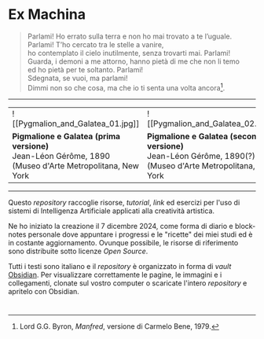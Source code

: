 # Ex Machina

> Parlami! Ho errato sulla terra e non ho mai trovato a te l’uguale.<br>
> Parlami! T’ho cercato tra le stelle a vanire,<br>
> ho contemplato il cielo inutilmente, senza trovarti mai. Parlami!<br>
> Guarda, i demoni a me attorno, hanno pietà di me che non li temo<br>
> ed ho pietà per te soltanto. Parlami!<br>
> Sdegnata, se vuoi, ma parlami!<br>
> Dimmi non so che cosa, ma che io ti senta una volta ancora[^1].<br>

---

|     |     |
| --- | --- |
| ![[Pygmalion_and_Galatea_01.jpg]] | ![[Pygmalion_and_Galatea_02.jpg]] |  
|**Pigmalione e Galatea (prima versione)**<br>Jean-Léon Gérôme, 1890 (Museo d'Arte Metropolitana, New York | **Pigmalione e Galatea (seconda versione)**<br>Jean-Léon Gérôme, 1890(?) (Museo d'Arte Metropolitana, New York |

---

Questo *repository* raccoglie risorse, *tutorial*, *link* ed esercizi per l'uso di sistemi di Intelligenza Artificiale applicati alla creatività artistica.

Ne ho iniziato la creazione il 7 dicembre 2024, come forma di diario e block-notes personale dove appuntare i progressi e le "ricette" dei miei studi ed è in costante aggiornamento. Ovunque possibile, le risorse di riferimento sono distribuite sotto licenze *Open Source*.

Tutti i testi sono italiano e il *repository* è organizzato in forma di *vault* [Obsidian](https://obsidian.md).  Per visualizzare correttamente le pagine, le immagini e i collegamenti, clonate sul vostro computer o scaricate l'intero *repository* e apritelo con Obsidian.
# 

[^1]:  Lord G.G. Byron, *Manfred*, versione di Carmelo Bene, 1979.